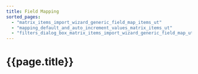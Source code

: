```yaml
---
title: Field Mapping
sorted_pages:
  - "matrix_items_import_wizard_generic_field_map_items_ut"
  - "mapping_default_and_auto_increment_values_matrix_items_ut"
  - "filters_dialog_box_matrix_items_import_wizard_generic_field_map_ut"
---
```

# {{page.title}}
